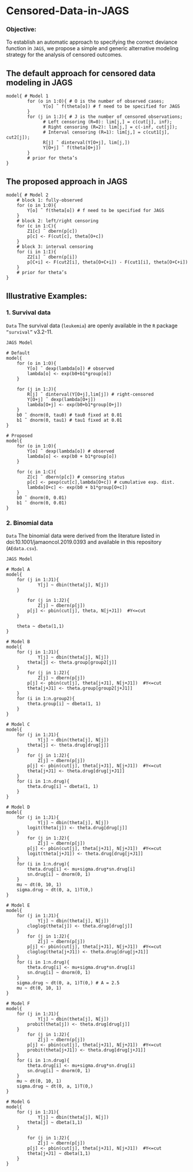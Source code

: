 # Censored-Data-in-JAGS

### Objective:
To establish an automatic approach to specifying the correct deviance function in ``JAGS``, we propose a simple and generic alternative modeling strategy
for the analysis of censored outcomes.

## The default approach for censored data modeling in JAGS
```
model{ # Model 1
        for (o in 1:O){ # O is the number of observed cases;
              Y[o] ˜ f(theta[o]) # f need to be specified for JAGS
        }
        for (j in 1:J){ # J is the number of censored observations;
              # Left censoring (R=0): lim[j,] = c(cut[j], inf);
              # Right censoring (R=2): lim[j,] = c(-inf, cut[j]);
              # Interval censoring (R=1): lim[j,] = c(cut1[j], cut2[j]);
              R[j] ˜ dinterval(Y[O+j], lim[j,])
              Y[O+j] ˜ f(theta[O+j])
        }
        # prior for theta’s
}
```
## The proposed approach in JAGS

```
model{ # Model 2
	# block 1: fully-observed
	for (o in 1:O){
		Y[o] ˜ f(theta[o]) # f need to be specified for JAGS
	}
	# block 2: left/right censoring
	for (c in 1:C){
		Z1[c] ˜ dbern(p[c])
		p[c] <- F(cut[c], theta[O+c])
	}
	# block 3: interval censoring
	for (i in 1:I){
		Z2[i] ˜ dbern(p[i])
		p[C+i] <- F(cut2[i], theta[O+C+i]) - F(cut1[i], theta[O+C+i])
	}
	# prior for theta’s
}
```

## Illustrative Examples:

### 1. Survival data

``Data``
The survival data (`leukemia`) are openly available in the ``R`` package ``“survival”`` v3.2-11.

``JAGS Model``

```
# Default
model{
	for (o in 1:O){ 
		Y[o] ˜ dexp(lambda[o]) # observed
		lambda[o] <- exp(b0+b1*group[o])
	}

	for (j in 1:J){
		R[j] ˜ dinterval(Y[O+j],lim[j]) # right-censored
		Y[O+j] ˜ dexp(lambda[O+j])
		lambda[O+j] <- exp(b0+b1*group[O+j])
	}
	b0 ˜ dnorm(0, tau0) # tau0 fixed at 0.01
	b1 ˜ dnorm(0, tau1) # tau1 fixed at 0.01
}

# Proposed
model{
	for (o in 1:O){
		Y[o] ˜ dexp(lambda[o]) # observed
		lambda[o] <- exp(b0 + b1*group[o])
	}

	for (c in 1:C){
		Z[c] ˜ dbern(p[c]) # censoring status
		p[c] <- pexp(cut[c],lambda[O+c]) # cumulative exp. dist.
		lambda[O+c] <- exp(b0 + b1*group[O+c])
	}
	b0 ˜ dnorm(0, 0.01)
	b1 ˜ dnorm(0, 0.01)
}
```

### 2. Binomial data

``Data``
The binomial data were derived from the literature listed in doi:10.1001/jamaoncol.2019.0393 and available in this repository (`AEdata.csv`).

``JAGS Model``

```
# Model A
model{
	for (j in 1:J1){
       		Y[j] ~ dbin(theta[j], N[j])
	}
 
       	for (j in 1:J2){
       		Z[j] ~ dbern(p[j])
		p[j] <- pbin(cut[j], theta, N[j+J1])  #Y<=cut
	}

	theta ~ dbeta(1,1)
}

# Model B
model{
	for (j in 1:J1){
       		Y[j] ~ dbin(theta[j], N[j])
		theta[j] <- theta.group[group2[j]]
	} 
       	for (j in 1:J2){
       		Z[j] ~ dbern(p[j])
		p[j] <- pbin(cut[j], theta[j+J1], N[j+J1])  #Y<=cut
		theta[j+J1] <- theta.group[group2[j+J1]]
	}
	for (i in 1:n.group2){
		theta.group[i] ~ dbeta(1, 1)
	}
}

# Model C
model{
	for (j in 1:J1){
       		Y[j] ~ dbin(theta[j], N[j])
		theta[j] <- theta.drug[drug[j]]
	} 
       	for (j in 1:J2){
       		Z[j] ~ dbern(p[j])
		p[j] <- pbin(cut[j], theta[j+J1], N[j+J1])  #Y<=cut
		theta[j+J1] <- theta.drug[drug[j+J1]]
	}
	for (i in 1:n.drug){
		theta.drug[i] ~ dbeta(1, 1)
	}
}

# Model D
model{
	for (j in 1:J1){
       		Y[j] ~ dbin(theta[j], N[j])
		logit(theta[j]) <- theta.drug[drug[j]]
	} 
       	for (j in 1:J2){
       		Z[j] ~ dbern(p[j])
		p[j] <- pbin(cut[j], theta[j+J1], N[j+J1])  #Y<=cut
		logit(theta[j+J1]) <- theta.drug[drug[j+J1]]
	}
	for (i in 1:n.drug){
		theta.drug[i] <- mu+sigma.drug*sn.drug[i]
		sn.drug[i] ~ dnorm(0, 1)
	}
	mu ~ dt(0, 10, 1)
	sigma.drug ~ dt(0, a, 1)T(0,)
}

# Model E
model{
	for (j in 1:J1){
       		Y[j] ~ dbin(theta[j], N[j])
		cloglog(theta[j]) <- theta.drug[drug[j]]
	} 
       	for (j in 1:J2){
       		Z[j] ~ dbern(p[j])
		p[j] <- pbin(cut[j], theta[j+J1], N[j+J1])  #Y<=cut
		cloglog(theta[j+J1]) <- theta.drug[drug[j+J1]]
	}
	for (i in 1:n.drug){
		theta.drug[i] <- mu+sigma.drug*sn.drug[i]
		sn.drug[i] ~ dnorm(0, 1)
	}
	sigma.drug ~ dt(0, a, 1)T(0,) # A = 2.5 
	mu ~ dt(0, 10, 1)
}

# Model F
model{
	for (j in 1:J1){
       		Y[j] ~ dbin(theta[j], N[j])
		probit(theta[j]) <- theta.drug[drug[j]]
	} 
       	for (j in 1:J2){
       		Z[j] ~ dbern(p[j])
		p[j] <- pbin(cut[j], theta[j+J1], N[j+J1])  #Y<=cut
		probit(theta[j+J1]) <- theta.drug[drug[j+J1]]
	}
	for (i in 1:n.drug){
		theta.drug[i] <- mu+sigma.drug*sn.drug[i]
		sn.drug[i] ~ dnorm(0, 1)
	}
	mu ~ dt(0, 10, 1)
	sigma.drug ~ dt(0, a, 1)T(0,)
}

# Model G
model{
	for (j in 1:J1){
       		Y[j] ~ dbin(theta[j], N[j])
		theta[j] ~ dbeta(1,1)
	}
 
       	for (j in 1:J2){
       		Z[j] ~ dbern(p[j])
		p[j] <- pbin(cut[j], theta[j+J1], N[j+J1])  #Y<=cut
		theta[j+J1] ~ dbeta(1,1)
	}
}

```
